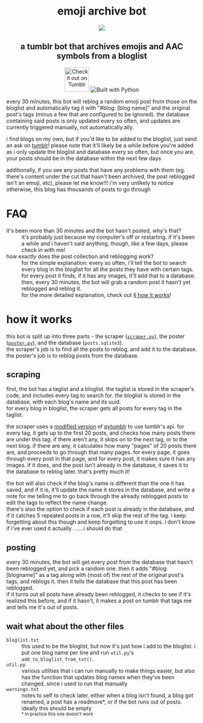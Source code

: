 <h1 align="center">emoji archive bot</h1>
<p align="center"><img src="https://64.media.tumblr.com/b8f595a3430b24734cc20d8ebd4d16dc/a3e8c1512c1f6774-0e/s128x128u_c1/5762af1243928a7d3d00164ccb910254a4803c72.png"></p>
<h2 align="center">a tumblr bot that archives emojis and AAC symbols from a bloglist</h2>
<p align="center">
    <a href="https://tumblr.com/emoji-archive-bot"><img alt="Check it out on Tumblr" src="https://file.garden/aG_3eJVriWyKKSnP/devins-badges/tumblr_it_cozy.svg" style="height: 64px"></a>
    <img alt="Built with Python" src="https://badges.penpow.dev/badges/built-with/python/cozy.svg">
</p>

every 30 minutes, this bot will reblog a random emoji post from those on the bloglist and automatically tag it with "#blog: \[blog name\]" and the original post's tags (minus a few that are configured to be ignored).
the database containing said posts is only updated every so often, and updates are currently triggered manually, not automatically.ally.

i find blogs on my own, but if you'd like to be added to the bloglist, just send an ask on [tumblr](https://tumblr.com/emoji-archive-bot)!
please note that it'll likely be a while before you're added as i only update the bloglist and database every so often, but once you are, your posts should be in the database within the next few days

additionally, if you see any posts that have any problems with them (eg. there's content under the cut that hasn't been archived, the post reblogged isn't an emoji, etc), please let me know!!!
i'm very unlikely to notice otherwise, this blog has thousands of posts to go through

# FAQ

<dl>
  <dt>
    it's been more than 30 minutes and the bot hasn't posted, why's that?
  </dt>
  <dd>
    it's probably just because my computer's off or restarting. if it's been a while and i haven't said anything, though, like a few days, please check in with me!
  </dd>

  <dt>
    how exactly does the post collection and reblogging work?
  </dt>
  <dd>
    for the simple explanation: every so often, i'll tell the bot to search every blog in the bloglist for all the posts they have with certain tags.
    for every post it finds, if it has any images, it'll add that to a database. then, every 30 minutes, the bot will grab a random post it hasn't yet reblogged and reblog it.<br>
    for the more detailed explanation, check out <a href="#how-it-works">§ how it works</a>!
  </dd>
</dl>

# how it works

this bot is split up into three parts - the scraper ([`scraper.py`](scraper.py)), the poster ([`poster.py`](poster.py)), and the database (`posts.sqlite3`).\
the scraper's job is to find all the posts to reblog, and add it to the database. the poster's job is to reblog posts from the database.

## scraping

first, the bot has a taglist and a bloglist.
the taglist is stored in the scraper's code, and includes every tag to search for.
the bloglist is stored in the database, with each blog's name and its uuid.\
for every blog in bloglist, the scraper gets all posts for every tag in the taglist.

the scraper uses a [modified version](custom_pytumblr.py) of [pytumblr](https://github.com/tumblr/pytumblr) to use tumblr's api.
for every tag, it gets up to the first 20 posts, and checks how many posts there are under this tag. if there aren't any, it skips on to the next tag, or to the next blog.
if there are any, it calculates how many "pages" of 20 posts there are, and proceeds to go through that many pages.
for every page, it goes through every post in that page, and for every post, it makes sure it has any images. if it does, and the post isn't already in the database, it saves it to the database to reblog later.
that's pretty much it!

the bot will also check if the blog's name is different than the one it has saved, and if it is, it'll update the name it stores in the database,
and write a note for me telling me to go back through the already reblogged posts to edit the tags to reflect the name change.\
there's also the option to check if each post is already in the database, and if it catches 5 repeated posts in a row, it'll skip the rest of the tag.
i keep forgetting about this though and keep forgetting to use it oops. i don't know if i've ever used it actually. ......i should do that

## posting

every 30 minutes, the bot will get every post from the database that hasn't been reblogged yet, and pick a random one.
then it adds "#blog: \[blogname\]" as a tag along with (most of) the rest of the original post's tags, and reblogs it.
then it tells the database that this post has been reblogged.\
if it turns out all posts have already been reblogged, it checks to see if it's realized this before, and if it hasn't, it makes a post on tumblr that tags me and tells me it's out of posts.

## wait what about the other files

<dl>
  <dt>
    <code>bloglist.txt</code>
  </dt>
  <dd>
    this used to be the bloglist, but now it's just how i add to the bloglist. i put one blog name per line and run <code>util.py</code>'s <code>add_to_bloglist_from_txt()</code>.
  </dd>

  <dt>
    <code>util.py</code>
  </dt>
  <dd>
    various utilities that i can run manually to make things easier, but also has the function that updates blog names when they've been changed, since i used to run that manually
  </dd>

  <dt>
    <code>warnings.txt</code>
  </dt>
  <dd>
    notes to self to check later, either when a blog isn't found, a blog got renamed, a post has a readmore*, or if the bot runs out of posts. ideally this should be empty<br>
    <sub>* in practice this one doesn't work</sub>
  </dd>
</dl>